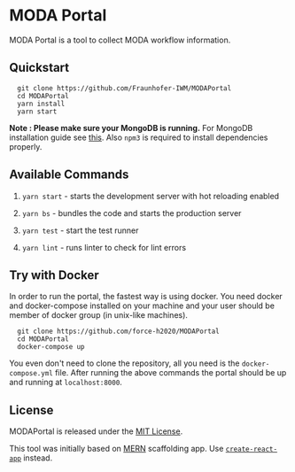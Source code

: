 # MODA Portal

MODA Portal is a tool to collect MODA workflow information.

## Quickstart

```
  git clone https://github.com/Fraunhofer-IWM/MODAPortal
  cd MODAPortal
  yarn install
  yarn start
```

**Note : Please make sure your MongoDB is running.** For MongoDB installation guide see [this](https://docs.mongodb.org/v3.0/installation/). Also `npm3` is required to install dependencies properly.

## Available Commands

1. `yarn start` - starts the development server with hot reloading enabled

2. `yarn bs` - bundles the code and starts the production server

3. `yarn test` - start the test runner

4. `yarn lint` - runs linter to check for lint errors

## Try with Docker
In order to run the portal, the fastest way is using docker. You need docker and docker-compose installed on your machine and your user should be member of docker group (in unix-like machines).
```
  git clone https://github.com/force-h2020/MODAPortal
  cd MODAPortal
  docker-compose up
```
You even don't need to clone the repository, all you need is the `docker-compose.yml` file. After running the above commands the portal should be up and running at `localhost:8000`.

## License
MODAPortal is released under the [MIT License](http://www.opensource.org/licenses/MIT).

This tool was initially based on [MERN](https://github.com/Hashnode/mern-starter) scaffolding app. Use [`create-react-app`](https://github.com/facebookincubator/create-react-app) instead.